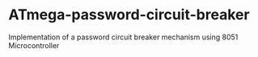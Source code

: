 # ATmega-password-circuit-breaker
Implementation of a password circuit breaker mechanism using 8051 Microcontroller
